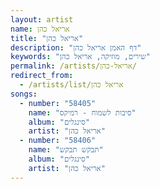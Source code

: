 ```yaml
---
layout: artist
name: אריאל כהן
title: "אריאל כהן"
description: "דף האמן אריאל כהן"
keywords: "שירים, מוזיקה, אריאל כהן"
permalink: /artists/אריאל-כהן/
redirect_from:
  - /artists/list/אריאל כהן
songs:
  - number: "58405"
    name: "סיבות לשמוח - רמיקס"
    album: "סינגלים"
    artist: "אריאל כהן"
  - number: "58406"
    name: "תבקש תבקש"
    album: "סינגלים"
    artist: "אריאל כהן"
---
```

